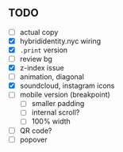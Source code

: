 ## TODO


- [ ] actual copy
- [x] hybrididentity.nyc wiring
- [x] `.print` version
- [ ] review bg
- [x] z-index issue
- [ ] animation, diagonal
- [x] soundcloud, instagram icons
- [ ] mobile version (breakpoint)
   - [ ] smaller padding
   - [ ] internal scroll?
   - [ ] 100% width
- [ ] QR code?
- [ ] popover